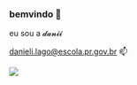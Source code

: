 ### bemvindo 🤙

 eu sou a 𝓭𝓪𝓷𝓲𝓲
    
danieli.lago@escola.pr.gov.br 📫

![](https://c.tenor.com/9gqIF9ZtnF8AAAAd/tenor.gif)
